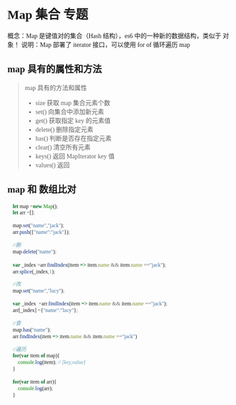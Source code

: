 # Map 集合 专题

概念：Map 是键值对的集合（Hash 结构），es6 中的一种新的数据结构，类似于 对象！
说明：Map 部署了 iterator 接口，可以使用 for of 循环遍历 map

## map 具有的属性和方法
> map 具有的方法和属性
> - size 获取 map 集合元素个数
> - set() 向集合中添加新元素
> - get() 获取指定 key 的元素值
> - delete() 删除指定元素
> - has() 判断是否存在指定元素
> - clear() 清空所有元素
> - keys() 返回 MapIterator key 值
> - values() 返回 


## map 和 数组比对
```javascript
    let map =new Map();
    let arr =[];

    map.set("name","jack");
    arr.push({"name":"jack"});

    //删
    map.delete("name");
    
    var _index =arr.findIndex(item => item.name && item.name =="jack");
    arr.splice(_index,1);

    //改
    map.set("name","lucy");

    var _index  =arr.findIndex(item => item.name && item.name =="jack");
    arr[_index] ={"name":"lucy"};

    //查
    map.has("name");
    arr.findIndex(item => item.name && item.name =="jack")

    //遍历
    for(var item of map){
        console.log(item); // [key,value]
    }

    for(var item of arr){
        console.log(arr);
    }
```


<style>
    *{ font-family:微软雅黑; }
</style>